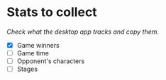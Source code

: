 # Stats to collect

_Check what the desktop app tracks and copy them._

- [x] Game winners
- [ ] Game time
- [ ] Opponent's characters
- [ ] Stages
